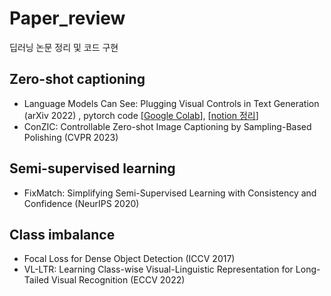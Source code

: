 # Paper_review
딥러닝 논문 정리 및 코드 구현
## Zero-shot captioning
- Language Models Can See: Plugging Visual Controls in Text Generation  (arXiv 2022) , pytorch code [[Google Colab](https://github.com/hyeda1/Paper_review/blob/main/Zero-shot%20captioning/Yolov5_Transfer_Learning_%EC%BD%94%EB%93%9C%EC%8B%A4%EC%8A%B5.ipynb)], [[notion 정리](https://www.notion.so/Diffusion-5e281f3c5f3843e0bd007733d6aba03d?pvs=4)]
- ConZIC: Controllable Zero-shot Image Captioning by Sampling-Based Polishing (CVPR 2023)

## Semi-supervised learning
- FixMatch: Simplifying Semi-Supervised Learning with Consistency and Confidence (NeurIPS 2020)

## Class imbalance
- Focal Loss for Dense Object Detection (ICCV 2017)
- VL-LTR: Learning Class-wise Visual-Linguistic Representation for Long-Tailed Visual Recognition (ECCV 2022)
